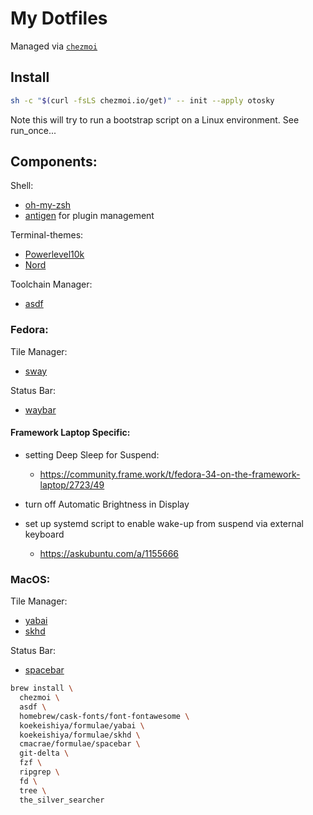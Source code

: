 # My Dotfiles

Managed via [`chezmoi`](https://github.com/twpayne/chezmoi)

## Install
```sh
sh -c "$(curl -fsLS chezmoi.io/get)" -- init --apply otosky
```
Note this will try to run a bootstrap script on a Linux environment. See run_once...

## Components:
Shell: 
- [oh-my-zsh](https://ohmyz.sh/)
- [antigen](https://github.com/zsh-users/antigen) for plugin management

Terminal-themes:
- [Powerlevel10k](https://github.com/romkatv/powerlevel10k)
- [Nord](https://www.nordtheme.com/)

Toolchain Manager:
- [asdf](https://asdf-vm.com/)

### Fedora:
Tile Manager:
- [sway](https://github.com/swaywm/sway)

Status Bar:
- [waybar](https://github.com/Alexays/Waybar)

#### Framework Laptop Specific:

- setting Deep Sleep for Suspend:
  - https://community.frame.work/t/fedora-34-on-the-framework-laptop/2723/49

- turn off Automatic Brightness in Display

- set up systemd script to enable wake-up from suspend via external keyboard
  - https://askubuntu.com/a/1155666

### MacOS:
Tile Manager:
- [yabai](https://github.com/koekeishiya/yabai)
- [skhd](https://github.com/koekeishiya/skhd)

Status Bar:
- [spacebar](https://github.com/cmacrae/spacebar)


```sh
brew install \
  chezmoi \
  asdf \
  homebrew/cask-fonts/font-fontawesome \
  koekeishiya/formulae/yabai \
  koekeishiya/formulae/skhd \
  cmacrae/formulae/spacebar \
  git-delta \
  fzf \
  ripgrep \
  fd \
  tree \
  the_silver_searcher 
```
